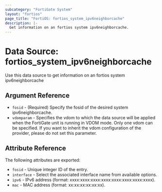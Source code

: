 ```yaml
---
subcategory: "FortiGate System"
layout: "fortios"
page_title: "FortiOS: fortios_system_ipv6neighborcache"
description: |-
  Get information on an fortios system ipv6neighborcache.
---
```


# Data Source: fortios_system_ipv6neighborcache
Use this data source to get information on an fortios system ipv6neighborcache

## Argument Reference

* `fosid` - (Required) Specify the fosid of the desired system ipv6neighborcache.
* `vdomparam` - Specifies the vdom to which the data source will be applied when the FortiGate unit is running in VDOM mode. Only one vdom can be specified. If you want to inherit the vdom configuration of the provider, please do not set this parameter.


## Attribute Reference

The following attributes are exported:

* `fosid` - Unique integer ID of the entry.
* `interface` - Select the associated interface name from available options.
* `ipv6` - IPv6 address (format: xxxx:xxxx:xxxx:xxxx:xxxx:xxxx:xxxx:xxxx).
* `mac` - MAC address (format: xx:xx:xx:xx:xx:xx).

